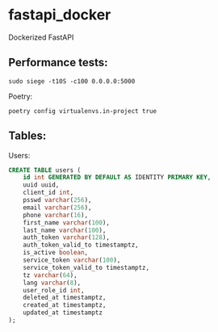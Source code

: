 # fastapi_docker
Dockerized FastAPI

## Performance tests:
```
sudo siege -t10S -c100 0.0.0.0:5000
```


Poetry:
```
poetry config virtualenvs.in-project true
```


## Tables:

Users:
```sql
CREATE TABLE users (
    id int GENERATED BY DEFAULT AS IDENTITY PRIMARY KEY,
    uuid uuid,
    client_id int,
    psswd varchar(256),
    email varchar(256),
    phone varchar(16),    
    first_name varchar(100),
    last_name varchar(100),
    auth_token varchar(128),
    auth_token_valid_to timestamptz,
    is_active boolean,
    service_token varchar(100),
    service_token_valid_to timestamptz,
    tz varchar(64),
    lang varchar(8),
    user_role_id int,
    deleted_at timestamptz,
    created_at timestamptz,
    updated_at timestamptz
);

```